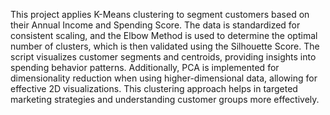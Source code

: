 This project applies K-Means clustering to segment customers based on their Annual Income and Spending Score. The data is standardized for consistent scaling, and the Elbow Method is used to determine the optimal number of clusters, which is then validated using the Silhouette Score. The script visualizes customer segments and centroids, providing insights into spending behavior patterns. Additionally, PCA is implemented for dimensionality reduction when using higher-dimensional data, allowing for effective 2D visualizations. This clustering approach helps in targeted marketing strategies and understanding customer groups more effectively.
